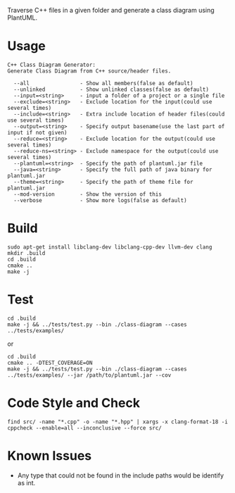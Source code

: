 
Traverse C++ files in a given folder and generate a class diagram using PlantUML.

# Usage

```
C++ Class Diagram Generator:
Generate Class Diagram from C++ source/header files.

  --all                - Show all members(false as default)
  --unlinked           - Show unlinked classes(false as default)
  --input=<string>     - input a folder of a project or a single file
  --exclude=<string>   - Exclude location for the input(could use several times)
  --include=<string>   - Extra include location of header files(could use several times)
  --output=<string>    - Specify output basename(use the last part of input if not given)
  --reduce=<string>    - Exclude location for the output(could use several times)
  --reduce-ns=<string> - Exclude namespace for the output(could use several times)
  --plantuml=<string>  - Specify the path of plantuml.jar file
  --java=<string>      - Specify the full path of java binary for plantuml.jar
  --theme=<string>     - Specify the path of theme file for plantuml.jar
  --mod-version        - Show the version of this
  --verbose            - Show more logs(false as default)
```

# Build

```
sudo apt-get install libclang-dev libclang-cpp-dev llvm-dev clang
mkdir .build
cd .build
cmake ..
make -j
```

# Test

```
cd .build
make -j && ../tests/test.py --bin ./class-diagram --cases ../tests/examples/
```

or

```
cd .build
cmake .. -DTEST_COVERAGE=ON
make -j && ../tests/test.py --bin ./class-diagram --cases ../tests/examples/ --jar /path/to/plantuml.jar --cov
```

# Code Style and Check

```
find src/ -name "*.cpp" -o -name "*.hpp" | xargs -x clang-format-18 -i
cppcheck --enable=all --inconclusive --force src/
```

# Known Issues

* Any type that could not be found in the include paths would be identify as int.
